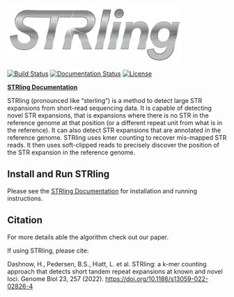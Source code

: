 ![STRling logo](docs/strling-logo-webres.png)

[![Build Status](https://travis-ci.com/quinlan-lab/STRling.svg?branch=master)](https://travis-ci.com/quinlan-lab/STRling)
[![Documentation Status](https://readthedocs.org/projects/strling/badge/?version=latest)](https://strling.readthedocs.io/en/latest/?badge=latest)
[![License](https://img.shields.io/badge/license-MIT-blue.svg)](https://opensource.org/licenses/MIT)

__[STRling Documentation](https://strling.readthedocs.io/en/latest/)__

STRling (pronounced like “sterling”) is a method to detect large STR expansions from short-read sequencing data. It is capable of detecting novel STR expansions, that is expansions where there is no STR in the reference genome at that position (or a different repeat unit from what is in the reference). It can also detect STR expansions that are annotated in the reference genome. STRling uses kmer counting to recover mis-mapped STR reads. It then uses soft-clipped reads to precisely discover the position of the STR expansion in the reference genome.

## Install and Run STRling

Please see the [STRling Documentation](https://strling.readthedocs.io/en/latest/) for installation and running instructions.

## Citation

For more details able the algorithm check out our paper.

If using STRling, please cite: 

Dashnow, H., Pedersen, B.S., Hiatt, L. et al. STRling: a k-mer counting approach that detects short tandem repeat expansions at known and novel loci. Genome Biol 23, 257 (2022). <https://doi.org/10.1186/s13059-022-02826-4>
